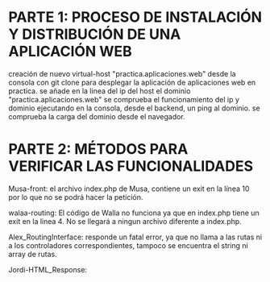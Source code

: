 # PARTE 1: PROCESO DE INSTALACIÓN Y DISTRIBUCIÓN DE UNA APLICACIÓN WEB

creación de nuevo virtual-host "practica.aplicaciones.web" desde la consola con git clone para desplegar la aplicación de aplicaciones web en practica.
se añade en la linea del ip del host el dominio "practica.aplicaciones.web"
se comprueba el funcionamiento del ip y dominio ejecutando en la consola, desde el backend, un ping al dominio.
se comprueba la carga del dominio desde el navegador.


# PARTE 2: MÉTODOS PARA VERIFICAR LAS FUNCIONALIDADES

Musa-front: el archivo index.php de Musa, contiene un exit en la línea 10 por lo que no se podrá hacer la petición.

walaa-routing: El código de Walla no funciona ya que en index.php tiene un exit en la linea 4. No se llegará a ningun archivo diferente a index.php.

Alex_RoutingInterface: responde un fatal error, ya que no llama a las rutas ni a los controladores correspondientes, tampoco se encuentra el string ni array de rutas.

Jordi-HTML_Response: 

